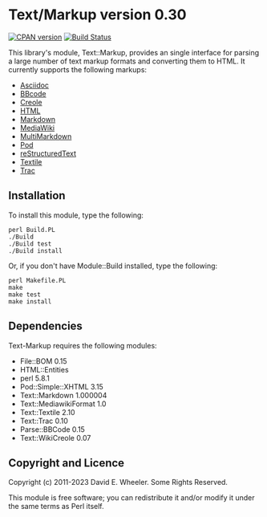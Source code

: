 Text/Markup version 0.30
========================

[![CPAN version](https://badge.fury.io/pl/Text-Markup.svg)](https://badge.fury.io/pl/Text-Markup)
[![Build Status](https://github.com/theory/text-markup/workflows/CI/badge.svg)](https://github.com/theory/text-markup/actions/)

This library's module, Text::Markup, provides an single interface for parsing
a large number of text markup formats and converting them to HTML. It
currently supports the following markups:

*   [Asciidoc](https://asciidoc-py.github.io)
*   [BBcode](https://www.bbcode.org)
*   [Creole](https://www.wikicreole.org)
*   [HTML](https://whatwg.org/html)
*   [Markdown](https://daringfireball.net/projects/markdown/)
*   [MediaWiki](https://en.wikipedia.org/wiki/Help:Contents/Editing_Wikipedia)
*   [MultiMarkdown](https://fletcherpenney.net/multimarkdown/)
*   [Pod](https://metacpan.org/dist/perl/view/pod/perlpodspec.pod)
*   [reStructuredText](https://docutils.sourceforge.io/rst.html)
*   [Textile](https://textile-lang.com)
*   [Trac](https://trac.edgewall.org/wiki/WikiFormatting)

Installation
------------

To install this module, type the following:

    perl Build.PL
    ./Build
    ./Build test
    ./Build install

Or, if you don't have Module::Build installed, type the following:

    perl Makefile.PL
    make
    make test
    make install

Dependencies
------------

Text-Markup requires the following modules:

* File::BOM 0.15
* HTML::Entities
* perl 5.8.1
* Pod::Simple::XHTML 3.15
* Text::Markdown 1.000004
* Text::MediawikiFormat 1.0
* Text::Textile 2.10
* Text::Trac 0.10
* Parse::BBCode 0.15
* Text::WikiCreole 0.07

Copyright and Licence
---------------------

Copyright (c) 2011-2023 David E. Wheeler. Some Rights Reserved.

This module is free software; you can redistribute it and/or modify it under
the same terms as Perl itself.
